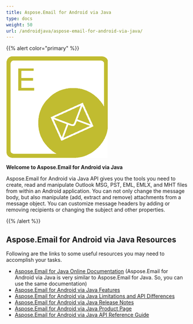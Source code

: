 ```yaml
---
title: Aspose.Email for Android via Java
type: docs
weight: 50
url: /androidjava/aspose-email-for-android-via-java/
---
```


{{% alert color="primary" %}} 

**![todo:image_alt_text](aspose-email-for-android-via-java_1)**

**Welcome to Aspose.Email for Android via Java**

Aspose.Email for Android via Java API gives you the tools you need to create, read and manipulate Outlook MSG, PST, EML, EMLX, and MHT files from within an Android application. You can not only change the message body, but also manipulate (add, extract and remove) attachments from a message object. You can customize message headers by adding or removing recipients or changing the subject and other properties.

{{% /alert %}} 
## **Aspose.Email for Android via Java Resources**
Following are the links to some useful resources you may need to accomplish your tasks.

- [Aspose.Email for Java Online Documentation](https://docs.aspose.com/display/emailjava) (Aspose.Email for Android via Java is very similar to Aspose.Email for Java. So, you can use the same documentation)
- [Aspose.Email for Android via Java Features](/email/java/aspose-email-for-android-via-java-features)
- [Aspose.Email for Android via Java Limitations and API Differences](/email/java/aspose-email-for-android-via-java-limitations-and-api-differences)
- [Aspose.Email for Android via Java Release Notes](/email/java/android-via-java-release-notes)
- [Aspose.Email for Android via Java Product Page](https://products.aspose.com/email/android-java)
- [Aspose.Email for Android via Java API Reference Guide](https://apireference.aspose.com/java/email) 
